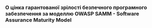 ### О цінка гарантованої зрілості безпечного програмного забезпечення за моделлю OWASP SAMM - Software Assurance Maturity Model

